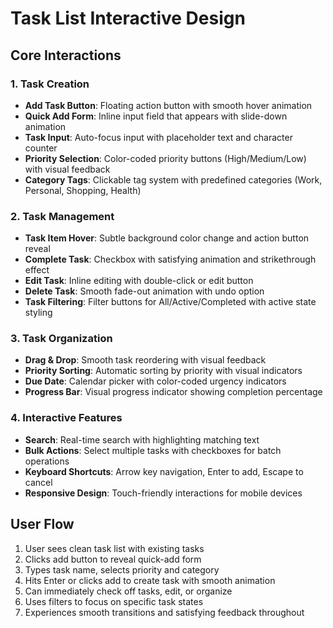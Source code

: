 # Task List Interactive Design

## Core Interactions

### 1. Task Creation
- **Add Task Button**: Floating action button with smooth hover animation
- **Quick Add Form**: Inline input field that appears with slide-down animation
- **Task Input**: Auto-focus input with placeholder text and character counter
- **Priority Selection**: Color-coded priority buttons (High/Medium/Low) with visual feedback
- **Category Tags**: Clickable tag system with predefined categories (Work, Personal, Shopping, Health)

### 2. Task Management
- **Task Item Hover**: Subtle background color change and action button reveal
- **Complete Task**: Checkbox with satisfying animation and strikethrough effect
- **Edit Task**: Inline editing with double-click or edit button
- **Delete Task**: Smooth fade-out animation with undo option
- **Task Filtering**: Filter buttons for All/Active/Completed with active state styling

### 3. Task Organization
- **Drag & Drop**: Smooth task reordering with visual feedback
- **Priority Sorting**: Automatic sorting by priority with visual indicators
- **Due Date**: Calendar picker with color-coded urgency indicators
- **Progress Bar**: Visual progress indicator showing completion percentage

### 4. Interactive Features
- **Search**: Real-time search with highlighting matching text
- **Bulk Actions**: Select multiple tasks with checkboxes for batch operations
- **Keyboard Shortcuts**: Arrow key navigation, Enter to add, Escape to cancel
- **Responsive Design**: Touch-friendly interactions for mobile devices

## User Flow
1. User sees clean task list with existing tasks
2. Clicks add button to reveal quick-add form
3. Types task name, selects priority and category
4. Hits Enter or clicks add to create task with smooth animation
5. Can immediately check off tasks, edit, or organize
6. Uses filters to focus on specific task states
7. Experiences smooth transitions and satisfying feedback throughout